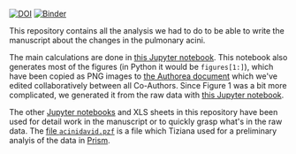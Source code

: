 [![DOI](https://zenodo.org/badge/140433592.svg)](https://zenodo.org/badge/latestdoi/140433592) [![Binder](https://mybinder.org/badge_logo.svg)](https://mybinder.org/v2/gh/habi/acinar-analysis/master)

This repository contains all the analysis we had to do to be able to write the manuscript about the changes in the pulmonary acini.

The main calculations are done in [this Jupyter notebook](Analysis.ipynb).
This notebook also generates most of the figures (in Python it would be `figures[1:]`), which have been copied as PNG images to [the Authorea document](https://www.authorea.com/274247/47HwqAxume3L2xkLOsg_SQ) which we've edited collaboratively between all Co-Authors.
Since Figure 1 was a bit more complicated, we generated it from the raw data with [this Jupyter notebook](https://github.com/habi/acinar-analysis/blob/master/MicroscopyFigure.ipynb).

The other [Jupyter notebooks](http://jupyter.org) and XLS sheets in this repository have been used for detail work in the manuscript or to quickly grasp what's in the raw data.
The [file `acinidavid.pzf`](https://github.com/habi/acinar-analysis/blob/master/acinidavid.pzf) is a file which Tiziana used for a preliminary analyis of the data in [Prism](https://www.graphpad.com/scientific-software/prism/).
